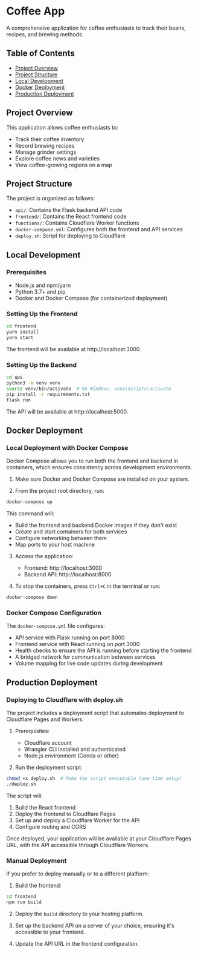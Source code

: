 # Coffee App

A comprehensive application for coffee enthusiasts to track their beans, recipes, and brewing methods.

## Table of Contents
- [Project Overview](#project-overview)
- [Project Structure](#project-structure)
- [Local Development](#local-development)
- [Docker Deployment](#docker-deployment)
- [Production Deployment](#production-deployment)

## Project Overview

This application allows coffee enthusiasts to:
- Track their coffee inventory
- Record brewing recipes
- Manage grinder settings
- Explore coffee news and varieties
- View coffee-growing regions on a map

## Project Structure

The project is organized as follows:

- `api/`: Contains the Flask backend API code
- `frontend/`: Contains the React frontend code
- `functions/`: Contains Cloudflare Worker functions
- `docker-compose.yml`: Configures both the frontend and API services
- `deploy.sh`: Script for deploying to Cloudflare

## Local Development

### Prerequisites

- Node.js and npm/yarn
- Python 3.7+ and pip
- Docker and Docker Compose (for containerized deployment)

### Setting Up the Frontend

```bash
cd frontend
yarn install
yarn start
```

The frontend will be available at http://localhost:3000.

### Setting Up the Backend

```bash
cd api
python3 -m venv venv
source venv/bin/activate  # On Windows: venv\Scripts\activate
pip install -r requirements.txt
flask run
```

The API will be available at http://localhost:5000.

## Docker Deployment

### Local Deployment with Docker Compose

Docker Compose allows you to run both the frontend and backend in containers, which ensures consistency across development environments.

1. Make sure Docker and Docker Compose are installed on your system.

2. From the project root directory, run:

```bash
docker-compose up
```

This command will:
- Build the frontend and backend Docker images if they don't exist
- Create and start containers for both services
- Configure networking between them
- Map ports to your host machine

3. Access the application:
   - Frontend: http://localhost:3000
   - Backend API: http://localhost:8000

4. To stop the containers, press `Ctrl+C` in the terminal or run:

```bash
docker-compose down
```

### Docker Compose Configuration

The `docker-compose.yml` file configures:
- API service with Flask running on port 8000
- Frontend service with React running on port 3000
- Health checks to ensure the API is running before starting the frontend
- A bridged network for communication between services
- Volume mapping for live code updates during development

## Production Deployment

### Deploying to Cloudflare with deploy.sh

The project includes a deployment script that automates deployment to Cloudflare Pages and Workers.

1. Prerequisites:
   - Cloudflare account
   - Wrangler CLI installed and authenticated
   - Node.js environment (Conda or other)

2. Run the deployment script:

```bash
chmod +x deploy.sh  # Make the script executable (one-time setup)
./deploy.sh
```

The script will:
1. Build the React frontend
2. Deploy the frontend to Cloudflare Pages
3. Set up and deploy a Cloudflare Worker for the API
4. Configure routing and CORS

Once deployed, your application will be available at your Cloudflare Pages URL, with the API accessible through Cloudflare Workers.

### Manual Deployment

If you prefer to deploy manually or to a different platform:

1. Build the frontend:
```bash
cd frontend
npm run build
```

2. Deploy the `build` directory to your hosting platform.

3. Set up the backend API on a server of your choice, ensuring it's accessible to your frontend.

4. Update the API URL in the frontend configuration.
